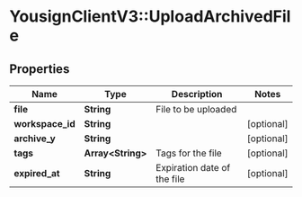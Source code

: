 # YousignClientV3::UploadArchivedFile

## Properties
Name | Type | Description | Notes
------------ | ------------- | ------------- | -------------
**file** | **String** | File to be uploaded | 
**workspace_id** | **String** |  | [optional] 
**archive_y** | **String** |  | [optional] 
**tags** | **Array&lt;String&gt;** | Tags for the file | [optional] 
**expired_at** | **String** | Expiration date of the file | [optional] 

